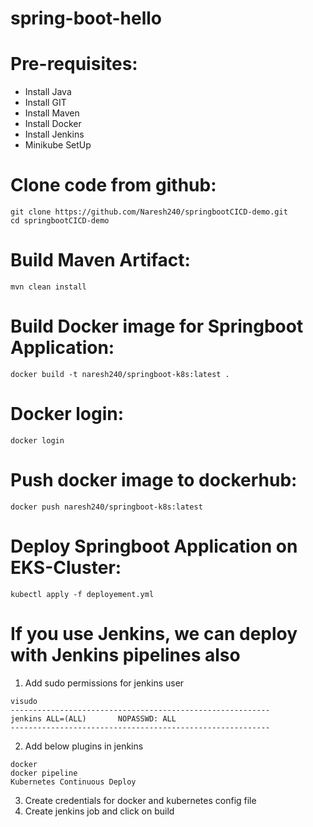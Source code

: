 # spring-boot-hello

# Pre-requisites:
  - Install Java
  - Install GIT
  - Install Maven
  - Install Docker
  - Install Jenkins
  - Minikube SetUp
  
# Clone code from github:
    git clone https://github.com/Naresh240/springbootCICD-demo.git
    cd springbootCICD-demo
# Build Maven Artifact:
    mvn clean install
# Build Docker image for Springboot Application:
    docker build -t naresh240/springboot-k8s:latest .
# Docker login:
    docker login
# Push docker image to dockerhub:
    docker push naresh240/springboot-k8s:latest
# Deploy Springboot Application on EKS-Cluster:
    kubectl apply -f deployement.yml
# If you use Jenkins, we can deploy with Jenkins pipelines also
  1. Add sudo permissions for jenkins user
      
    visudo
    ----------------------------------------------------------
    jenkins ALL=(ALL)       NOPASSWD: ALL
    ----------------------------------------------------------
  2. Add below plugins in jenkins
  
    docker
    docker pipeline
    Kubernetes Continuous Deploy
  3. Create credentials for docker and kubernetes config file
  4. Create jenkins job and click on build
